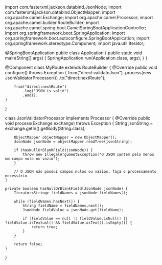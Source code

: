 import com.fasterxml.jackson.databind.JsonNode;
import com.fasterxml.jackson.databind.ObjectMapper;
import org.apache.camel.Exchange;
import org.apache.camel.Processor;
import org.apache.camel.builder.RouteBuilder;
import org.apache.camel.spring.boot.CamelSpringBootApplicationController;
import org.springframework.boot.SpringApplication;
import org.springframework.boot.autoconfigure.SpringBootApplication;
import org.springframework.stereotype.Component;
import java.util.Iterator;

@SpringBootApplication
public class Application {
    public static void main(String[] args) {
        SpringApplication.run(Application.class, args);
    }
}

@Component
class MyRoute extends RouteBuilder {
    @Override
    public void configure() throws Exception {
        from("direct:validateJson")
            .process(new JsonValidatorProcessor())
            .to("direct:nextRoute");
        
        from("direct:nextRoute")
            .log("JSON is valid")
            .end();
    }
}

class JsonValidatorProcessor implements Processor {
    @Override
    public void process(Exchange exchange) throws Exception {
        String jsonString = exchange.getIn().getBody(String.class);
        
        ObjectMapper objectMapper = new ObjectMapper();
        JsonNode jsonNode = objectMapper.readTree(jsonString);
        
        if (hasNullOrBlankField(jsonNode)) {
            throw new IllegalArgumentException("O JSON contém pelo menos um campo nulo ou vazio");
        }
        
        // O JSON não possui campos nulos ou vazios, faça o processamento necessário
    }
    
    private boolean hasNullOrBlankField(JsonNode jsonNode) {
        Iterator<String> fieldNames = jsonNode.fieldNames();
        
        while (fieldNames.hasNext()) {
            String fieldName = fieldNames.next();
            JsonNode fieldValue = jsonNode.get(fieldName);
            
            if (fieldValue == null || fieldValue.isNull() || fieldValue.isTextual() && fieldValue.asText().isEmpty()) {
                return true;
            }
        }
        
        return false;
    }
}
